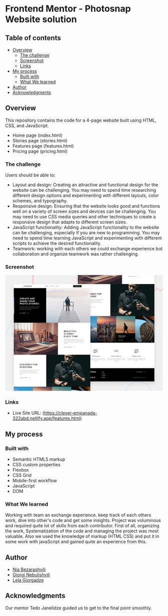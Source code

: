 # Frontend Mentor - Photosnap Website solution

## Table of contents

- [Overview](#overview)
  - [The challenge](#the-challenge)
  - [Screenshot](#screenshot)
  - [Links](#links)
- [My process](#my-process)
  - [Built with](#built-with)
  - [What We learned](#what-i-learned)
- [Author](#author)
- [Acknowledgments](#acknowledgments)

## Overview

This repository contains the code for a 4-page website built using HTML, CSS, and JavaScript.

 * Home page (index.html)
 * Stories page (stories.html)
 * Features page (features.html)
 * Pricing page (pricing.html)



### The challenge

Users should be able to:

- Layout and design: Creating an attractive and functional design for the website can be challenging. You may need to spend time researching different design options and experimenting with different layouts, color schemes, and typography.
- Responsive design: Ensuring that the website looks good and functions well on a variety of screen sizes and devices can be challenging. You may need to use CSS media queries and other techniques to create a responsive design that adapts to different screen sizes.
- JavaScript functionality: Adding JavaScript functionality to the website can be challenging, especially if you are new to programming. You may need to spend time learning JavaScript and experimenting with different scripts to achieve the desired functionality.
- Teamwork: working with each others we could exchange experience but collaboration and organize teamwork was rather challenging. 

### Screenshot

![](./preview.jpg)


### Links

- Live Site URL: (https://clever-empanada-322abd.netlify.app/features.html)

## My process

### Built with

- Semantic HTML5 markup
- CSS custom properties
- Flexbox
- CSS Grid
- Mobile-first workflow
- JavaScript
- DOM

### What We learned

Working with team an exchange experience. keep track of each others work, dive into other's code and get some insights.
Project was voluminous and required quite lot of skills from each contributor. First of all, organizing the work, Systematization of the code and managing the project was most valuable. 
Also we used the knowledge of markup (HTML CSS) and put it in some work with javaScript and gained quite an experience from this.


## Author

- [Nia Bezarashvili](https://github.com/niabezara)
- [Giorgi Nebulishvili](https://github.com/GeorgeNebulishvili)
- [Lela Giorgadze](https://github.com/lelagiorgadze99)


## Acknowledgments

Our mentor Tedo Janelidze guided us to get to the final point smoothly.
